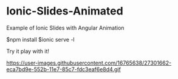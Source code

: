 # Ionic-Slides-Animated
Example of Ionic Slides with Angular Animation


$npm install 
$ionic serve -l

Try it play with it!

https://user-images.githubusercontent.com/16765638/27301662-eca7bd9e-552b-11e7-85c7-fdc3eaf6e8d4.gif
